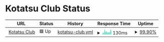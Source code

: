 # Kotatsu Club Status

<!--start: status pages-->
<!-- This summary is generated by Upptime (https://github.com/upptime/upptime) -->
<!-- Do not edit this manually, your changes will be overwritten -->
<!-- prettier-ignore -->
| URL | Status | History | Response Time | Uptime |
| --- | ------ | ------- | ------------- | ------ |
| <img alt="" src="https://favicons.githubusercontent.com/kotatsu.club" height="13"> [Kotatsu Club](https://kotatsu.club/robots.txt) | 🟩 Up | [kotatsu-club.yml](https://github.com/kotatsuclub/status/commits/HEAD/history/kotatsu-club.yml) | <details><summary><img alt="Response time graph" src="./graphs/kotatsu-club/response-time-week.png" height="20"> 130ms</summary><br><a href="https://status.kotatsu.club/history/kotatsu-club"><img alt="Response time 124" src="https://img.shields.io/endpoint?url=https%3A%2F%2Fraw.githubusercontent.com%2Fkotatsuclub%2Fstatus%2FHEAD%2Fapi%2Fkotatsu-club%2Fresponse-time.json"></a><br><a href="https://status.kotatsu.club/history/kotatsu-club"><img alt="24-hour response time 112" src="https://img.shields.io/endpoint?url=https%3A%2F%2Fraw.githubusercontent.com%2Fkotatsuclub%2Fstatus%2FHEAD%2Fapi%2Fkotatsu-club%2Fresponse-time-day.json"></a><br><a href="https://status.kotatsu.club/history/kotatsu-club"><img alt="7-day response time 130" src="https://img.shields.io/endpoint?url=https%3A%2F%2Fraw.githubusercontent.com%2Fkotatsuclub%2Fstatus%2FHEAD%2Fapi%2Fkotatsu-club%2Fresponse-time-week.json"></a><br><a href="https://status.kotatsu.club/history/kotatsu-club"><img alt="30-day response time 124" src="https://img.shields.io/endpoint?url=https%3A%2F%2Fraw.githubusercontent.com%2Fkotatsuclub%2Fstatus%2FHEAD%2Fapi%2Fkotatsu-club%2Fresponse-time-month.json"></a><br><a href="https://status.kotatsu.club/history/kotatsu-club"><img alt="1-year response time 125" src="https://img.shields.io/endpoint?url=https%3A%2F%2Fraw.githubusercontent.com%2Fkotatsuclub%2Fstatus%2FHEAD%2Fapi%2Fkotatsu-club%2Fresponse-time-year.json"></a></details> | <details><summary><a href="https://status.kotatsu.club/history/kotatsu-club">99.90%</a></summary><a href="https://status.kotatsu.club/history/kotatsu-club"><img alt="All-time uptime 100.00%" src="https://img.shields.io/endpoint?url=https%3A%2F%2Fraw.githubusercontent.com%2Fkotatsuclub%2Fstatus%2FHEAD%2Fapi%2Fkotatsu-club%2Fuptime.json"></a><br><a href="https://status.kotatsu.club/history/kotatsu-club"><img alt="24-hour uptime 100.00%" src="https://img.shields.io/endpoint?url=https%3A%2F%2Fraw.githubusercontent.com%2Fkotatsuclub%2Fstatus%2FHEAD%2Fapi%2Fkotatsu-club%2Fuptime-day.json"></a><br><a href="https://status.kotatsu.club/history/kotatsu-club"><img alt="7-day uptime 99.90%" src="https://img.shields.io/endpoint?url=https%3A%2F%2Fraw.githubusercontent.com%2Fkotatsuclub%2Fstatus%2FHEAD%2Fapi%2Fkotatsu-club%2Fuptime-week.json"></a><br><a href="https://status.kotatsu.club/history/kotatsu-club"><img alt="30-day uptime 99.98%" src="https://img.shields.io/endpoint?url=https%3A%2F%2Fraw.githubusercontent.com%2Fkotatsuclub%2Fstatus%2FHEAD%2Fapi%2Fkotatsu-club%2Fuptime-month.json"></a><br><a href="https://status.kotatsu.club/history/kotatsu-club"><img alt="1-year uptime 100.00%" src="https://img.shields.io/endpoint?url=https%3A%2F%2Fraw.githubusercontent.com%2Fkotatsuclub%2Fstatus%2FHEAD%2Fapi%2Fkotatsu-club%2Fuptime-year.json"></a></details>

<!--end: status pages-->
